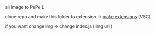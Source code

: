 all Image to PePe L

clone repo and make this folder to extension -> [make extensions](https://chrome://extensions/) (VSC)

if you want change img -> change index.js ( img url )
